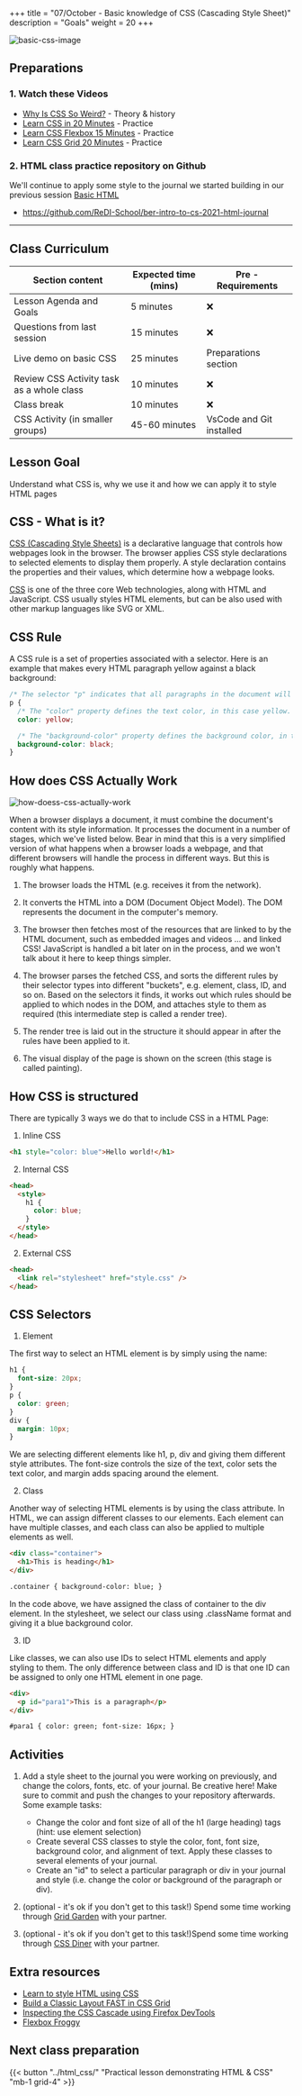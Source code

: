 +++
title = "07/October - Basic knowledge of CSS (Cascading Style Sheet)"
description = "Goals"
weight = 20
+++

![basic-css-image](https://developer.mozilla.org/en-US/docs/Learn/Getting_started_with_the_web/CSS_basics/css-declaration-small.png)

## Preparations

### 1. Watch these Videos

- [Why Is CSS So Weird?](https://www.youtube.com/watch?v=aHUtMbJw8iA) - Theory & history
- [Learn CSS in 20 Minutes](https://www.youtube.com/watch?v=1PnVor36_40) - Practice
- [Learn CSS Flexbox 15 Minutes](https://www.youtube.com/watch?v=fYq5PXgSsbE) - Practice
- [Learn CSS Grid 20 Minutes](https://www.youtube.com/watch?v=9zBsdzdE4sM) - Practice

### 2. HTML class practice repository on Github

We'll continue to apply some style to the journal we started building in our previous session [Basic HTML](../basic_html/)

- https://github.com/ReDI-School/ber-intro-to-cs-2021-html-journal

---

## Class Curriculum

| Section content                           | Expected time (mins) | Pre - Requirements       |
| ----------------------------------------- | -------------------- | ------------------------ |
| Lesson Agenda and Goals                   | 5 minutes            | ❌                       |
| Questions from last session               | 15 minutes           | ❌                       |
| Live demo on basic CSS                    | 25 minutes           | Preparations section     |
| Review CSS Activity task as a whole class | 10 minutes           | ❌                       |
| Class break                               | 10 minutes           | ❌                       |
| CSS Activity (in smaller groups)          | 45-60 minutes        | VsCode and Git installed |

## Lesson Goal

Understand what CSS is, why we use it and how we can apply it to style HTML pages

## CSS - What is it?

[CSS (Cascading Style Sheets)](https://developer.mozilla.org/en-US/docs/Learn/CSS) is a declarative language that controls how webpages look in the browser. The browser applies CSS style declarations to selected elements to display them properly. A style declaration contains the properties and their values, which determine how a webpage looks.

[CSS](https://developer.mozilla.org/en-US/docs/Glossary/CSS) is one of the three core Web technologies, along with HTML and JavaScript. CSS usually styles HTML elements, but can be also used with other markup languages like SVG or XML.

## CSS Rule

A CSS rule is a set of properties associated with a selector. Here is an example that makes every HTML paragraph yellow against a black background:

```css
/* The selector "p" indicates that all paragraphs in the document will be affected by that rule */
p {
  /* The "color" property defines the text color, in this case yellow. */
  color: yellow;

  /* The "background-color" property defines the background color, in this case black. */
  background-color: black;
}
```

## How does CSS Actually Work

![how-doess-css-actually-work](https://www.edureka.co/blog/wp-content/uploads/2019/08/CSS-underhood-css-interview-questions-edureka-1.png)

When a browser displays a document, it must combine the document's content with its style information. It processes the document in a number of stages, which we've listed below. Bear in mind that this is a very simplified version of what happens when a browser loads a webpage, and that different browsers will handle the process in different ways. But this is roughly what happens.

1. The browser loads the HTML (e.g. receives it from the network).

2. It converts the HTML into a DOM (Document Object Model). The DOM represents the document in the computer's memory.

3. The browser then fetches most of the resources that are linked to by the HTML document, such as embedded images and videos ... and linked CSS! JavaScript is handled a bit later on in the process, and we won't talk about it here to keep things simpler.

4. The browser parses the fetched CSS, and sorts the different rules by their selector types into different "buckets", e.g. element, class, ID, and so on. Based on the selectors it finds, it works out which rules should be applied to which nodes in the DOM, and attaches style to them as required (this intermediate step is called a render tree).

5. The render tree is laid out in the structure it should appear in after the rules have been applied to it.

6. The visual display of the page is shown on the screen (this stage is called painting).

## How CSS is structured

There are typically 3 ways we do that to include CSS in a HTML Page:

1. Inline CSS

```html
<h1 style="color: blue">Hello world!</h1>
```

2.  Internal CSS

```html
<head>
  <style>
    h1 {
      color: blue;
    }
  </style>
</head>
```

2.  External CSS

```html
<head>
  <link rel="stylesheet" href="style.css" />
</head>
```

## CSS Selectors

1. Element

The first way to select an HTML element is by simply using the name:

```css
h1 {
  font-size: 20px;
}
p {
  color: green;
}
div {
  margin: 10px;
}
```

We are selecting different elements like h1, p, div and giving them different style attributes. The font-size controls the size of the text, color sets the text color, and margin adds spacing around the element.

2. Class

Another way of selecting HTML elements is by using the class attribute. In HTML, we can assign different classes to our elements. Each element can have multiple classes, and each class can also be applied to multiple elements as well.

```html
<div class="container">
  <h1>This is heading</h1>
</div>

.container { background-color: blue; }
```

In the code above, we have assigned the class of container to the div element. In the stylesheet, we select our class using .className format and giving it a blue background color.

3. ID

Like classes, we can also use IDs to select HTML elements and apply styling to them. The only difference between class and ID is that one ID can be assigned to only one HTML element in one page.

```html
<div>
  <p id="para1">This is a paragraph</p>
</div>

#para1 { color: green; font-size: 16px; }
```

## Activities

1. Add a style sheet to the journal you were working on previously, and change the colors, fonts, etc. of your journal. Be creative here! Make sure to commit and push the changes to your repository afterwards. Some example tasks:

   - Change the color and font size of all of the h1 (large heading) tags (hint: use element selection)
   - Create several CSS classes to style the color, font, font size, background color, and alignment of text. Apply these classes to several elements of your journal.
   - Create an "id" to select a particular paragraph or div in your journal and style (i.e. change the color or background of the paragraph or div).

2. (optional - it's ok if you don't get to this task!) Spend some time working through [Grid Garden](https://cssgridgarden.com/) with your partner.
3. (optional - it's ok if you don't get to this task!)Spend some time working through [CSS Diner](https://flukeout.github.io/) with your partner.

## Extra resources

- [Learn to style HTML using CSS](https://developer.mozilla.org/en-US/docs/Learn/CSS)
- [Build a Classic Layout FAST in CSS Grid](https://www.youtube.com/watch?v=KOvGeFUHAC0&list=PLgjjGlfBflIS3jdp_IkuRDB36MnXZG2hM&index=10)
- [Inspecting the CSS Cascade using Firefox DevTools](https://www.youtube.com/watch?v=Sp9ZfSvpf7A)
- [Flexbox Froggy](https://flexboxfroggy.com/)
<!-- - [Grid Garden](https://cssgridgarden.com/)
- [CSS Diner](https://flukeout.github.io/) -->

## Next class preparation

{{< button "../html_css/" "Practical lesson demonstrating HTML & CSS" "mb-1 grid-4" >}}
